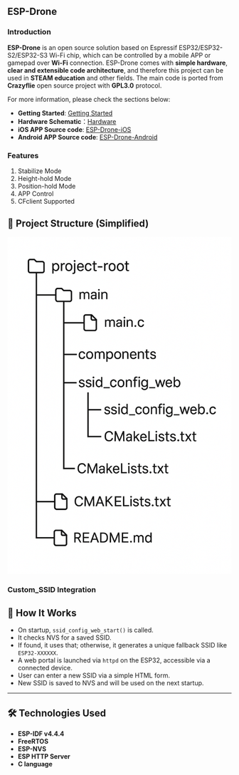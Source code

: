 
## ESP-Drone

### Introduction

**ESP-Drone** is an open source solution based on Espressif ESP32/ESP32-S2/ESP32-S3 Wi-Fi chip, which can be controlled by a mobile APP or gamepad over **Wi-Fi** connection. ESP-Drone comes with **simple hardware**, **clear and extensible code architecture**, and therefore this project can be used in **STEAM education** and other fields. The main code is ported from **Crazyflie** open source project with **GPL3.0** protocol.

For more information, please check the sections below:
* **Getting Started**: [Getting Started](https://docs.espressif.com/projects/espressif-esp-drone/zh_CN/latest/gettingstarted.html)
* **Hardware Schematic**：[Hardware](https://docs.espressif.com/projects/espressif-esp-drone/zh_CN/latest/_static/ESP32_S2_Drone_V1_2/SCH_Mainboard_ESP32_S2_Drone_V1_2.pdf)
* **iOS APP Source code**: [ESP-Drone-iOS](https://github.com/EspressifApps/ESP-Drone-iOS)
* **Android APP Source code**: [ESP-Drone-Android](https://github.com/EspressifApps/ESP-Drone-Android)

### Features

1. Stabilize Mode
2. Height-hold Mode
3. Position-hold Mode
4. APP Control
5. CFclient Supported

## 📂 Project Structure (Simplified)

![Project Structure](Images/Project_Struct.png)

### Custom_SSID Integration

## 🧠 How It Works

- On startup, `ssid_config_web_start()` is called.
- It checks NVS for a saved SSID.
- If found, it uses that; otherwise, it generates a unique fallback SSID like `ESP32-XXXXXX`.
- A web portal is launched via `httpd` on the ESP32, accessible via a connected device.
- User can enter a new SSID via a simple HTML form.
- New SSID is saved to NVS and will be used on the next startup.

---

## 🛠 Technologies Used

- **ESP-IDF v4.4.4**
- **FreeRTOS**
- **ESP-NVS**
- **ESP HTTP Server**
- **C language**


